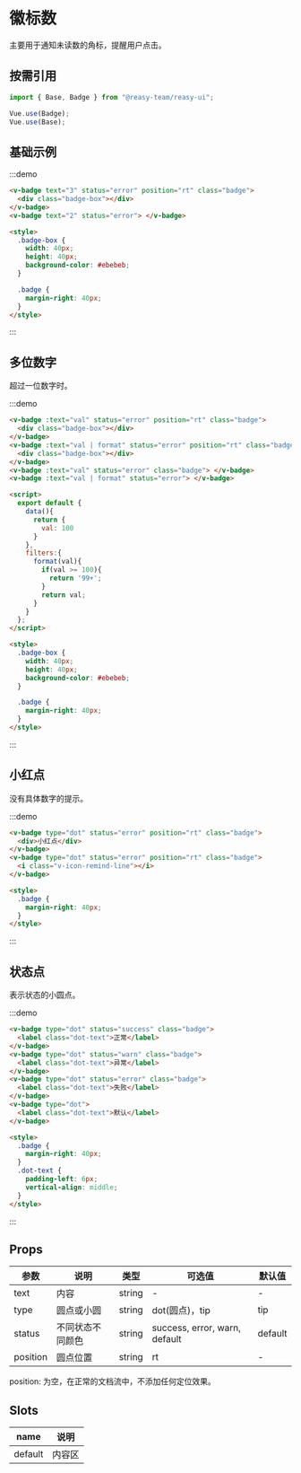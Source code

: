 # 徽标数

主要用于通知未读数的角标，提醒用户点击。

## 按需引用

```js
import { Base, Badge } from "@reasy-team/reasy-ui";

Vue.use(Badge);
Vue.use(Base);
```


## 基础示例

:::demo

```html
<v-badge text="3" status="error" position="rt" class="badge">
  <div class="badge-box"></div>
</v-badge>
<v-badge text="2" status="error"> </v-badge>

<style>
  .badge-box {
    width: 40px;
    height: 40px;
    background-color: #ebebeb;
  }

  .badge {
    margin-right: 40px;
  }
</style>
```

:::

## 多位数字

超过一位数字时。

:::demo

```html
<v-badge :text="val" status="error" position="rt" class="badge">
  <div class="badge-box"></div>
</v-badge>
<v-badge :text="val | format" status="error" position="rt" class="badge">
  <div class="badge-box"></div>
</v-badge>
<v-badge :text="val" status="error" class="badge"> </v-badge>
<v-badge :text="val | format" status="error"> </v-badge>

<script>
  export default {
    data(){
      return {
        val: 100
      }
    },
    filters:{
      format(val){
        if(val >= 100){
          return '99+';
        }
        return val;
      }
    }
  };
</script>

<style>
  .badge-box {
    width: 40px;
    height: 40px;
    background-color: #ebebeb;
  }

  .badge {
    margin-right: 40px;
  }
</style>
```

:::

## 小红点

没有具体数字的提示。

:::demo

```html
<v-badge type="dot" status="error" position="rt" class="badge">
  <div>小红点</div>
</v-badge>
<v-badge type="dot" status="error" position="rt" class="badge">
  <i class="v-icon-remind-line"></i>
</v-badge>

<style>
  .badge {
    margin-right: 40px;
  }
</style>
```

:::

## 状态点

表示状态的小圆点。

:::demo

```html
<v-badge type="dot" status="success" class="badge">
  <label class="dot-text">正常</label>
</v-badge>
<v-badge type="dot" status="warn" class="badge">
  <label class="dot-text">异常</label>
</v-badge>
<v-badge type="dot" status="error" class="badge">
  <label class="dot-text">失败</label>
</v-badge>
<v-badge type="dot">
  <label class="dot-text">默认</label>
</v-badge>

<style>
  .badge {
    margin-right: 40px;
  }
  .dot-text {
    padding-left: 6px;
    vertical-align: middle;
  }
</style>
```

:::

## Props

| 参数     | 说明             | 类型   | 可选值                        | 默认值  |
| -------- | ---------------- | ------ | ----------------------------- | ------- |
| text     | 内容             | string | -                             | -       |
| type     | 圆点或小圆       | string | dot(圆点)，tip                | tip     |
| status   | 不同状态不同颜色 | string | success, error, warn, default | default |
| position | 圆点位置         | string | rt                            | -       |

position: 为空，在正常的文档流中，不添加任何定位效果。

## Slots

| name    | 说明   |
| ------- | ------ |
| default | 内容区 |

